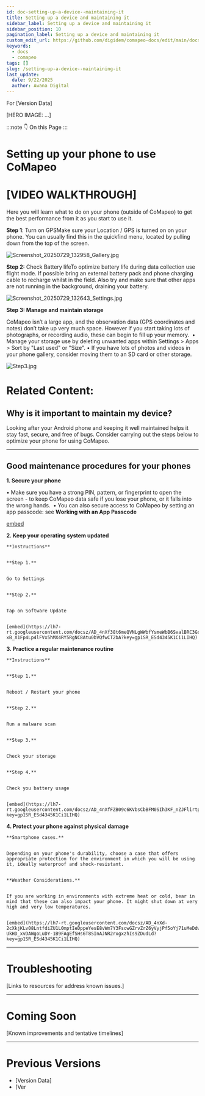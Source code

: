 ```yaml
---
id: doc-setting-up-a-device--maintaining-it
title: Setting up a device and maintaining it
sidebar_label: Setting up a device and maintaining it
sidebar_position: 10
pagination_label: Setting up a device and maintaining it
custom_edit_url: https://github.com/digidem/comapeo-docs/edit/main/docs/installing--uninstalling-comapeo/setting-up-a-device--maintaining-it.md
keywords:
  - docs
  - comapeo
tags: []
slug: /setting-up-a-device--maintaining-it
last_update:
  date: 9/22/2025
  author: Awana Digital
---
```


For [Version Data]


[HERO IMAGE: …]


:::note 👇 On this Page
:::
# Setting up your phone to use CoMapeo


# [VIDEO WALKTHROUGH]


Here you will learn what to do on your phone (outside of CoMapeo) to get the best performance from it as you start to use it.


**Step 1**: Turn on GPSMake sure your Location / GPS is turned on on your phone. You can usually find this in the quickfind menu, located by pulling down from the top of the screen.


![Screenshot_20250729_132958_Gallery.jpg](/images/settingupadevicemain_0.jpg)


**Step 2:** Check Battery lifeTo optimize battery life during data collection use flight mode. If possible bring an external battery pack and phone charging cable to recharge whilst in the field. Also try and make sure that other apps are not running in the background, draining your battery.


![Screenshot_20250729_132643_Settings.jpg](/images/settingupadevicemain_1.jpg)


**Step 3: Manage and maintain storage**


CoMapeo isn’t a large app, and the observation data (GPS coordinates and notes) don’t take up very much space. However if you start taking lots of photographs, or recording audio, these can begin to fill up your memory. 
• Manage your storage use by deleting unwanted apps within Settings > Apps > Sort by "Last used" or "Size".
• If you have lots of photos and videos in your phone gallery, consider moving them to an SD card or other storage.


![Step3.jpg](/images/settingupadevicemain_2.jpg)


# Related Content: 


## Why is it important to maintain my device?


Looking after your Android phone and keeping it well maintained helps it stay fast, secure, and free of bugs. Consider carrying out the steps below to optimize your phone for using CoMapeo.


---


## Good maintenance procedures for your phones


**1. Secure your phone**


• Make sure you have a strong PIN, pattern, or fingerprint to open the screen - to keep CoMapeo data safe if you lose your phone, or it falls into the wrong hands. 
• You can also secure access to CoMapeo by setting an app passcode: see **Working with an App Passcode**


[embed](https://lh7-rt.googleusercontent.com/docsz/AD_4nXf1OnelE9H8_r3QVCjY1G5fwU9XnaEUXGxL62qUI9bFbc_swvCpzxvdfi1levGc-VhGLWDOEwsZfjlkJEZTrieG9_Mr00AGHtzRhSonthNp56NuIDDh0fr-KJlMshWlKjonRgYX?key=gp1SR_ESd4345K1Ci1LIHQ)


**2. Keep your operating system updated**


    **Instructions**


    **Step 1.**


    Go to Settings


    **Step 2.**


    Tap on Software Update


    [embed](https://lh7-rt.googleusercontent.com/docsz/AD_4nXf38t6meQVNLgWWbfYsmeWbB6SvalBRC3Gshlg64wPCNPV6g3R6fjWLnIHuqCL1sivAjYjZvG7asjaiTae_j2mfkcND1BT-xB_X1Fp4Lp4lFVx5hMX4RY5RgNC8Atu0bVQfwCT2bA?key=gp1SR_ESd4345K1Ci1LIHQ)


**3. Practice a regular maintenance routine**


    **Instructions**


    **Step 1.**


    Reboot / Restart your phone


    **Step 2.**


    Run a malware scan


    **Step 3.**


    Check your storage


    **Step 4.**


    Check you battery usage


    [embed](https://lh7-rt.googleusercontent.com/docsz/AD_4nXfFZB09c6KVbsCbBFM0SIh3KF_nZJFlirtp6H3lg08iXoIvBBY8z56wjsCmmUquMYBKfdzjL66R2Iz3stX_FIwN0V3DLzrJaqNXq_McwLaAH605Z4Yu7JbvtEwHjoEOlNrPmGU7Bw?key=gp1SR_ESd4345K1Ci1LIHQ)


**4. Protect your phone against physical damage**


    **Smartphone cases.**


    Depending on your phone's durability, choose a case that offers appropriate protection for the environment in which you will be using it, ideally waterproof and shock-resistant.


    **Weather Considerations.**


    If you are working in environments with extreme heat or cold, bear in mind that these can also impact your phone. It might shut down at very high and very low temperatures.


    [embed](https://lh7-rt.googleusercontent.com/docsz/AD_4nXd-2cXkjKLv08LntfdiZU1L0mptIeDppeYesE8vWm7Y3FscwGZrvZrZ6yVyjPf5oYj71uMeDdwJhxdvP-UkHD_xvDAWgoLuDY-1B9FAgEfSHs6T8SInAJNR2rxgxzhIs9ZDudLd?key=gp1SR_ESd4345K1Ci1LIHQ)


---


# Troubleshooting


[Links to resources for address known issues.]


---


# Coming Soon


[Known improvements and tentative timelines]


---


# Previous Versions

- [Version Data]
- [Ver
